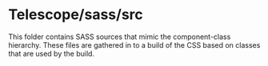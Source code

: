 # Telescope/sass/src

This folder contains SASS sources that mimic the component-class hierarchy. These files
are gathered in to a build of the CSS based on classes that are used by the build.
